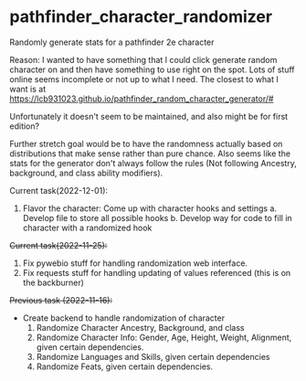 # pathfinder_character_randomizer
Randomly generate stats for a pathfinder 2e character

Reason: I wanted to have something that I could click generate random character
on and then have something to use right on the spot. Lots of stuff online seems
incomplete or not up to what I need. The closest to what I want is at
https://lcb931023.github.io/pathfinder_random_character_generator/#

Unfortunately it doesn't seem to be maintained, and also might be for first
edition?

Further stretch goal would be to have the randomness actually based on
distributions that make sense rather than pure chance. Also seems like the stats
for the generator don't always follow the rules (Not following Ancestry,
background, and class ability modifiers).

Current task(2022-12-01):
  1. Flavor the character: Come up with character hooks and settings
    a. Develop file to store all possible hooks
    b. Develop way for code to fill in character with a randomized hook

~~Current task(2022-11-25):~~
1. Fix pywebio stuff for handling randomization web interface.
2. Fix requests stuff for handling updating of values referenced (this is on the backburner)

~~Previous task (2022-11-16):~~
* Create backend to handle randomization of character
  1. Randomize Character Ancestry, Background, and class
  2. Randomize Character Info: Gender, Age, Height, Weight, Alignment, given
certain dependencies.  
  3. Randomize Languages and Skills, given certain dependencies
  4. Randomize Feats, given certain dependencies.
